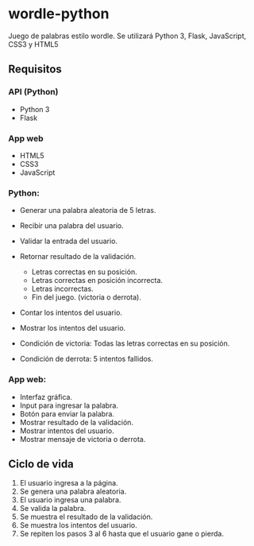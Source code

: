 # wordle-python
Juego de palabras estilo wordle. Se utilizará Python 3, Flask, JavaScript, CSS3 y HTML5

## Requisitos

### API (Python)
- Python 3
- Flask

### App web
- HTML5
- CSS3
- JavaScript

### Python:

- Generar una palabra aleatoria de 5 letras.
- Recibir una palabra del usuario.
- Validar la entrada del usuario.
- Retornar resultado de la validación.
    - Letras correctas en su posición.
    - Letras correctas en posición incorrecta.
    - Letras incorrectas.
    - Fin del juego. (victoria o derrota).
- Contar los intentos del usuario.
- Mostrar los intentos del usuario.

- Condición de victoria: Todas las letras correctas en su posición.
- Condición de derrota: 5 intentos fallidos.

### App web:

- Interfaz gráfica.
- Input para ingresar la palabra.
- Botón para enviar la palabra.
- Mostrar resultado de la validación.
- Mostrar intentos del usuario.
- Mostrar mensaje de victoria o derrota.

## Ciclo de vida

1. El usuario ingresa a la página.
2. Se genera una palabra aleatoria.
3. El usuario ingresa una palabra.
4. Se valida la palabra.
5. Se muestra el resultado de la validación.
6. Se muestra los intentos del usuario.
7. Se repiten los pasos 3 al 6 hasta que el usuario gane o pierda.

